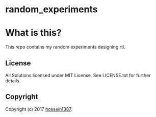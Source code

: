 # random_experiments
# What is this?

This repo contains my random experiments designing rtl.




## License

All Solutions licensed under MIT License. See LICENSE.txt for further details.


## Copyright

Copyright (c) 2017 [hossein1387](http://hossein1387.github.io/).

